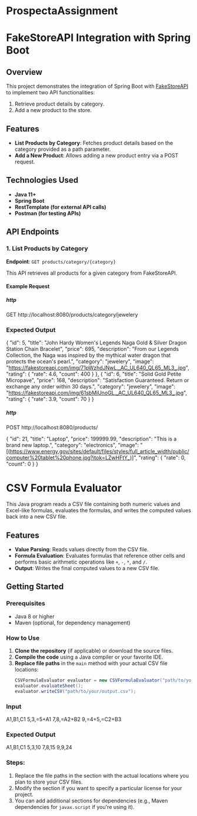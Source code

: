 # ProspectaAssignment

# FakeStoreAPI Integration with Spring Boot

## Overview

This project demonstrates the integration of Spring Boot with [FakeStoreAPI](https://fakestoreapi.com/) to implement two API functionalities:
1. Retrieve product details by category.
2. Add a new product to the store.

## Features

- **List Products by Category**: Fetches product details based on the category provided as a path parameter.
- **Add a New Product**: Allows adding a new product entry via a POST request.

## Technologies Used

- **Java 11+**
- **Spring Boot**
- **RestTemplate (for external API calls)**
- **Postman (for testing APIs)**

## API Endpoints

### 1. List Products by Category

**Endpoint**: `GET products/category/{category}`

This API retrieves all products for a given category from FakeStoreAPI.

#### Example Request

##### http
GET http://localhost:8080/products/category/jewelery

### Expected Output 

  {
    "id": 5,
    "title": "John Hardy Women's Legends Naga Gold & Silver Dragon Station Chain Bracelet",
    "price": 695,
    "description": "From our Legends Collection, the Naga was inspired by the mythical water dragon that protects the ocean's pearl.",
    "category": "jewelery",
    "image": "https://fakestoreapi.com/img/71pWzhdJNwL._AC_UL640_QL65_ML3_.jpg",
    "rating": {
      "rate": 4.6,
      "count": 400
    }
  },
  {
    "id": 6,
    "title": "Solid Gold Petite Micropave",
    "price": 168,
    "description": "Satisfaction Guaranteed. Return or exchange any order within 30 days.",
    "category": "jewelery",
    "image": "https://fakestoreapi.com/img/61sbMiUnoGL._AC_UL640_QL65_ML3_.jpg",
    "rating": {
      "rate": 3.9,
      "count": 70
    }
  }

##### http
POST http://localhost:8080/products/

{
  "id": 21,
  "title": "Laptop",
  "price": 199999.99,
  "description": "This is a brand new laptop.",
  "category": "electronics",
  "image": "[(https://www.energy.gov/sites/default/files/styles/full_article_width/public/computer%20tablet%20phone.jpg?itok=LZwHFtY_)]",
  "rating": {
    "rate": 0,
    "count": 0
  }
}



# CSV Formula Evaluator

This Java program reads a CSV file containing both numeric values and Excel-like formulas, evaluates the formulas, and writes the computed values back into a new CSV file.

## Features

- **Value Parsing**: Reads values directly from the CSV file.
- **Formula Evaluation**: Evaluates formulas that reference other cells and performs basic arithmetic operations like `+`, `-`, `*`, and `/`.
- **Output**: Writes the final computed values to a new CSV file.

## Getting Started

### Prerequisites

- Java 8 or higher
- Maven (optional, for dependency management)

### How to Use

1. **Clone the repository** (if applicable) or download the source files.
2. **Compile the code** using a Java compiler or your favorite IDE.
3. **Replace file paths** in the `main` method with your actual CSV file locations:
   ```java
   CSVFormulaEvaluator evaluator = new CSVFormulaEvaluator("path/to/your/input.csv");
   evaluator.evaluateSheet();
   evaluator.writeCSV("path/to/your/output.csv");


### Input 
A1,B1,C1
5,3,=5+A1
7,8,=A2+B2
9,=4+5,=C2+B3

### Expected Output 

A1,B1,C1
5,3,10
7,8,15
9,9,24



### Steps:
1. Replace the file paths in the  section with the actual locations where you plan to store your CSV files.
2. Modify the  section if you want to specify a particular license for your project.
3. You can add additional sections for dependencies (e.g., Maven dependencies for `javax.script` if you're using it).



